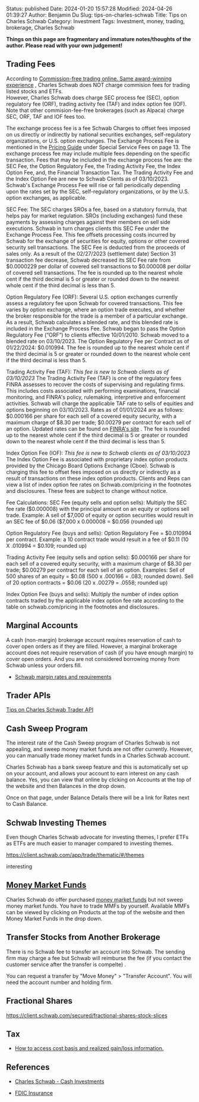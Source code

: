Status: published
Date: 2024-01-20 15:57:28
Modified: 2024-04-26 01:39:27
Author: Benjamin Du
Slug: tips-on-charles-schwab
Title: Tips on Charles Schwab
Category: Investment
Tags: Investment, money, trading, brokerage, Charles Schwab

**Things on this page are fragmentary and immature notes/thoughts of the author. Please read with your own judgement!**

## Trading Fees

According to
[Commission-free trading online. Same award-winning experience](https://www.schwab.com/pricing#bcn-table--table-content-74536)
,
Charles Schwab does NOT charge commision fees for trading listed stocks and ETFs.  
However,
Charles Schwab does charge SEC process fee (SEC), 
option regulatory fee (ORF), 
trading activity fee (TAF) and index option fee (IOF).
Note that other commision-fee-free brokerages (such as Alpaca)
charge SEC, ORF, TAF and IOF fees too.

The exchange process fee is a fee Schwab Charges to offset fees imposed on us directly or indirectly by national securities exchanges, 
self-regulatory organizations, or U.S. option exchanges. 
The Exchange Process Fee is mentioned in the 
[Pricing Guide](https://www.schwab.com/resource/charles-schwab-pricing-guide-for-individual-investors)
under Special Service Fees on page 13.
The exchange process fee may include multiple fees depending on the specific transaction. 
Fees that may be included in the exchange process fee are: the SEC Fee, the Option Regulatory Fee, 
the Trading Activity Fee, the Index Option Fee, and, the Financial Transaction Tax. 
The Trading Activity Fee and the Index Option Fee are new to Schwab Clients as of 03/10/2023. 
Schwab's Exchange Process Fee will rise or fall periodically depending upon the rates set by the SEC, 
self-regulatory organizations, or by the U.S. option exchanges, as applicable.

SEC Fee: The SEC charges SROs a fee, based on a statutory formula, that helps pay for market regulation. 
SROs (including exchanges) fund these payments by assessing charges against their members on sell side executions.
Schwab in turn charges clients this SEC Fee under the Exchange Process Fee.
This fee offsets processing costs incurred by Schwab for the exchange of securities for equity, options or other covered security sell transactions.
The SEC Fee is deducted from the proceeds of sales only.
As a result of the 02/27/2023 (settlement date) Section 31 transaction fee decrease, 
Schwab decreased its SEC Fee rate from \$0.0000229 per dollar of covered sell transactions 
to \$0.000008 per dollar of covered sell transactions. 
The fee is rounded up to the nearest whole cent if the third decimal is 5 or greater 
or rounded down to the nearest whole cent if the third decimal is less than 5.

Option Regulatory Fee (ORF): Several U.S. option exchanges currently assess a regulatory fee upon Schwab for covered transactions. 
This fee varies by option exchange, 
where an option trade executes, and whether the broker responsible for the trade is a member of a particular exchange. 
As a result, Schwab calculates a blended rate, and this blended rate is included in the Exchange Process Fee. 
Schwab began to pass the Option Regulatory Fee (“ORF”) to clients effective 10/01/2010. 
Schwab moved to a blended rate on 03/10/2023. 
The Option Regulatory Fee per Contract as of 01/22/2024: \$0.010994. 
The fee is rounded up to the nearest whole cent if the third decimal is 5 or greater 
or rounded down to the nearest whole cent if the third decimal is less than 5.

Trading Activity Fee (TAF): *This fee is new to Schwab clients as of 03/10/2023* 
The Trading Activity Fee (TAF) is one of the regulatory fees FINRA assesses to recover the costs of supervising and regulating firms. 
This includes costs associated with performing examinations, 
financial monitoring, and FINRA's policy, rulemaking, interpretive and enforcement activities. 
Schwab will charge the applicable TAF rate to sells of equities and options beginning on 03/10/2023. 
Rates as of 01/01/2024 are as follows: \$0.000166 per share for each sell of a covered equity security, 
with a maximum charge of \$8.30 per trade; \$0.00279 per contract for each sell of an option. 
Updated rates can be found on 
[FINRA's site](https://www.finra.org/rules-guidance/rulebooks/corporate-organization/section-1-member-regulatory-fees)
.
The fee is rounded up to the nearest whole cent if the third decimal is 5 or greater 
or rounded down to the nearest whole cent if the third decimal is less than 5.

Index Option Fee (IOF): *This fee is new to Schwab clients as of 03/10/2023* 
The Index Option Fee is associated with proprietary index option products provided by the Chicago Board Options Exchange (Cboe). 
Schwab is charging this fee to offset fees imposed on us directly or indirectly as a result of transactions on these index option products. 
Clients and Reps can view a list of index option fee rates on Schwab.com/pricing in the footnotes and disclosures. 
These fees are subject to change without notice.

Fee Calculations:
SEC Fee (equity sells and option sells):
Multiply the SEC fee rate (\$0.000008) with the principal amount on an equity or options sell trade. 
Example: A sell of \$7,000 of equity or option securities would result in an SEC fee of \$0.06 (\$7,000 x 0.000008 = \$0.056 (rounded up)

Option Regulatory Fee (buys and sells):
Option Regulatory Fee = \$0.010994 per contract.
Example: a 10 contract trade would result in a fee of \$0.11 (10 X .010994 = \$0.109; rounded up)

Trading Activity Fee (equity sells and option sells): 
\$0.000166 per share for each sell of a covered equity security, with a maximum charge of \$8.30 per trade; \$0.00279 per contract for each sell of an option. 
Examples: 
Sell of 500 shares of an equity = \$0.08 (500 x .000166 = .083; rounded down).
Sell of 20 option contracts = \$0.06 (20 x .00279 = .0558; rounded up)
 
Index Option Fee (buys and sells):
Multiply the number of index option contracts traded by the applicable index option fee rate according to the table on schwab.com/pricing in the footnotes and disclosures.

## Marginal Accounts

A cash (non-margin) brokerage account requires reservation of cash to cover open orders 
as if they are filled.
However,
a marginal brokerage account does not require reservation of cash (if you have enough margin)
to cover open orders.
And you are not considered borrowing money from Schwab 
unless your orders fill.

- [Schwab margin rates and requirements](https://www.schwab.com/margin/margin-rates-and-requirements)

## Trader APIs

[Tips on Charles Schwab Trader API]( https://www.legendu.net/misc/blog/tips-on-charles-schwab-trader-api )

## Cash Sweep Program

The interest rate of the Cash Sweep program of Charles Schwab is not appealing,
and sweep money market funds are not offer currently.
However,
you can manually trade money market funds in a Charles Schwab account.


Charles Schwab has a bank sweep feature and this is automatically set up on your account, and allows your account to earn interest on any cash balance.
Yes, you can view that online by clicking on Accounts at the top of the website and then Balances in the drop down.
  
Once on that page, under Balance Details there will be a link for Rates next to Cash Balance.


## Schwab Investing Themes

Even though Charles Schwab advocate for investing themes,
I prefer ETFs as ETFs are much easier to manager compared to investing themes.

https://client.schwab.com/app/trade/thematic/#/themes

interesting

## [Money Market Funds](https://client.schwab.com/secured/money-market-funds)

Charles Schwab do offer purchased 
[money market funds](https://client.schwab.com/secured/money-market-funds)
but not sweep money market funds.
You have to trade MMFs by yourself.
Available MMFs can be viewed 
by clicking on Products at the top of the website and then Money Market Funds in the drop down.

## Transfer Stocks from Another Brokerage

There is no Schwab fee to transfer an account into Schwab. 
The sending firm may charge a fee but Schwab will reimburse the fee
(if you contact the customer service after the transfer is compelte)
.
   
You can request a transfer by
"Move Money" > "Transfer Account".
You will need the account number and holding firm. 

## Fractional Shares

https://client.schwab.com/secured/fractional-shares-stock-slices

## Tax

- [How to access cost basis and realized gain/loss information.](https://welcome.schwab.com/trading/cost-basis-rgl)

## References

- [Charles Schwab - Cash Investments](https://client.schwab.com/secured/cash-investments)

- [FDIC Insurance](https://www.schwab.com/legal/fdic-insurance)
